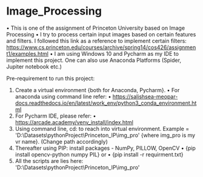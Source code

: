 # Image_Processing
•	This is one of the assignment of Princeton University based on Image Processing
•	I try to process certain input images based on certain features and filters. I followed this link as a reference to implement certain filters:            https://www.cs.princeton.edu/courses/archive/spring14/cos426/assignment1/examples.html
•	 I am using Windows 10 and Pycharm as my IDE to implement this project. One can also use Anaconda Platforms (Spider, Jupiter notebook etc.) 

Pre-requirement to run this project:
1) Create a virtual environment {both for Anaconda, Pycharm}. 
•	For anaconda using command line refer: 
•	https://salishsea-meopar-docs.readthedocs.io/en/latest/work_env/python3_conda_environment.html
2) For Pycharm IDE, please refer:
•	https://arcade.academy/venv_install/index.html
3) Using command line, cd: to reach into virtual environment. Example = 'D:\Datasets\pythonProject\Princeton_IP\img_pro' {where img_pro is my vr name}. (Change path accordingly)
4) Thereafter using PIP: install packages - NumPy, PILLOW, OpenCV 
•	{pip install opencv-python numpy PIL} or 
•	{pip install -r requirment.txt}
4) All the scripts are lies here: 'D:\Datasets\pythonProject\Princeton_IP\img_pro'	

